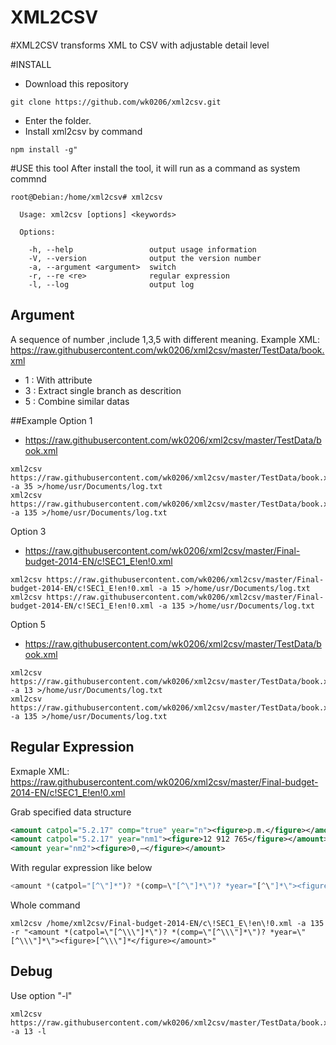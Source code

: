 # XML2CSV

#XML2CSV transforms XML to CSV with adjustable detail level

#INSTALL
* Download this repository 
```
git clone https://github.com/wk0206/xml2csv.git
```
* Enter the folder.
* Install xml2csv by command
```
npm install -g"
```

#USE this tool
After install the tool, it will run as a command as system commnd
```
root@Debian:/home/xml2csv# xml2csv 

  Usage: xml2csv [options] <keywords>

  Options:

    -h, --help                 output usage information
    -V, --version              output the version number
    -a, --argument <argument>  switch
    -r, --re <re>              regular expression
    -l, --log                  output log
```
## Argument
A sequence of number ,include 1,3,5 with different meaning.
Example XML: 
https://raw.githubusercontent.com/wk0206/xml2csv/master/TestData/book.xml


* 1 : With attribute
* 3 : Extract single branch as descrition
* 5 : Combine similar datas

##Example
Option 1
* https://raw.githubusercontent.com/wk0206/xml2csv/master/TestData/book.xml
```
xml2csv https://raw.githubusercontent.com/wk0206/xml2csv/master/TestData/book.xml -a 35 >/home/usr/Documents/log.txt
xml2csv https://raw.githubusercontent.com/wk0206/xml2csv/master/TestData/book.xml -a 135 >/home/usr/Documents/log.txt
```
Option 3
* https://raw.githubusercontent.com/wk0206/xml2csv/master/Final-budget-2014-EN/c!SEC1_E!en!0.xml
```
xml2csv https://raw.githubusercontent.com/wk0206/xml2csv/master/Final-budget-2014-EN/c!SEC1_E!en!0.xml -a 15 >/home/usr/Documents/log.txt
xml2csv https://raw.githubusercontent.com/wk0206/xml2csv/master/Final-budget-2014-EN/c!SEC1_E!en!0.xml -a 135 >/home/usr/Documents/log.txt
```
Option 5
* https://raw.githubusercontent.com/wk0206/xml2csv/master/TestData/book.xml
```
xml2csv https://raw.githubusercontent.com/wk0206/xml2csv/master/TestData/book.xml -a 13 >/home/usr/Documents/log.txt
xml2csv https://raw.githubusercontent.com/wk0206/xml2csv/master/TestData/book.xml -a 135 >/home/usr/Documents/log.txt
```

## Regular Expression
Exmaple XML:
https://raw.githubusercontent.com/wk0206/xml2csv/master/Final-budget-2014-EN/c!SEC1_E!en!0.xml

Grab specified data structure
```xml
<amount catpol="5.2.17" comp="true" year="n"><figure>p.m.</figure></amount>
<amount catpol="5.2.17" year="nm1"><figure>12 912 765</figure></amount>
<amount year="nm2"><figure>0,—</figure></amount>
```
With regular expression like below

```js
<amount *(catpol="[^\"]*")? *(comp=\"[^\"]*\")? *year="[^\"]*\"><figure>[^\"]*<\/figure><\/amount>
```
Whole command
```
xml2csv /home/xml2csv/Final-budget-2014-EN/c\!SEC1_E\!en\!0.xml -a 135  -r "<amount *(catpol=\"[^\\\"]*\")? *(comp=\"[^\\\"]*\")? *year=\"[^\\\"]*\"><figure>[^\\\"]*</figure></amount>"
```

## Debug
Use option "-l"
```
xml2csv https://raw.githubusercontent.com/wk0206/xml2csv/master/TestData/book.xml -a 13 -l
```
